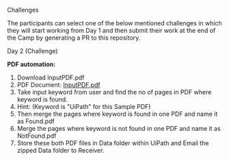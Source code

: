 Challenges

The participants can select one of the below mentioned challenges in which they will start working from Day 1 and then submit their work at the end of the Camp by generating a PR to this repository.

Day 2 (Challenge)

**PDF automation:** 
1. Download InputPDF.pdf
2. PDF Document: [InputPDF.pdf](https://github.com/incubateind/idtcrpaDay2/files/6326576/InputPDF.pdf)
3. Take input keyword from user and find the no of pages in PDF where keyword is found.
4. Hint: (Keyword is "UiPath" for this Sample PDF)
5. Then merge the pages where keyword is found in one PDF and name it as Found.pdf
6. Merge the pages where keyword is not found in one PDF and name it as NotFound.pdf
7. Store these both PDF files in Data folder within UiPath and Email the zipped Data folder to Receiver.



